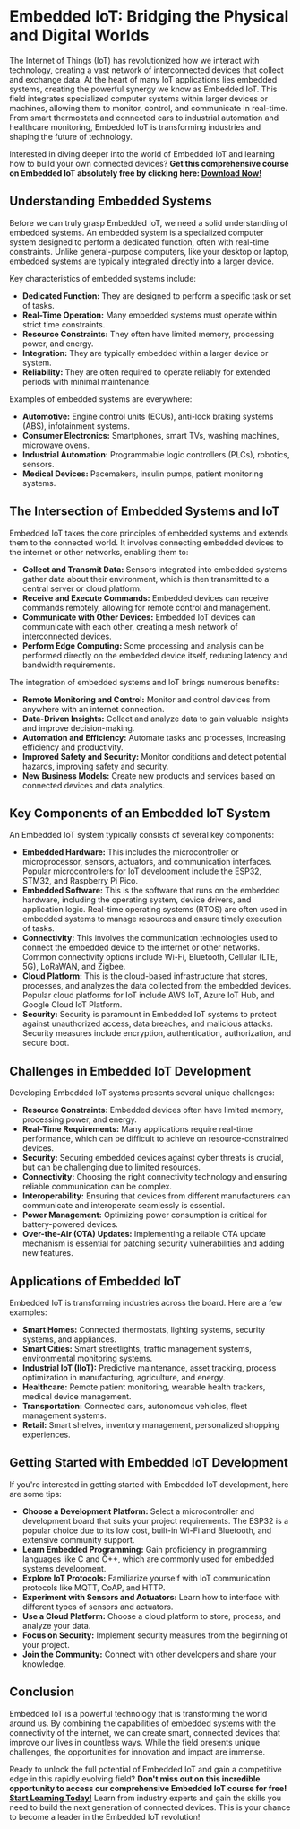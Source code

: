 # Embedded IoT: Bridging the Physical and Digital Worlds

The Internet of Things (IoT) has revolutionized how we interact with technology, creating a vast network of interconnected devices that collect and exchange data.  At the heart of many IoT applications lies embedded systems, creating the powerful synergy we know as Embedded IoT. This field integrates specialized computer systems within larger devices or machines, allowing them to monitor, control, and communicate in real-time. From smart thermostats and connected cars to industrial automation and healthcare monitoring, Embedded IoT is transforming industries and shaping the future of technology.

Interested in diving deeper into the world of Embedded IoT and learning how to build your own connected devices?  **Get this comprehensive course on Embedded IoT absolutely free by clicking here: [Download Now!](https://udemywork.com/embedded-iot)**

## Understanding Embedded Systems

Before we can truly grasp Embedded IoT, we need a solid understanding of embedded systems. An embedded system is a specialized computer system designed to perform a dedicated function, often with real-time constraints. Unlike general-purpose computers, like your desktop or laptop, embedded systems are typically integrated directly into a larger device.

Key characteristics of embedded systems include:

*   **Dedicated Function:** They are designed to perform a specific task or set of tasks.
*   **Real-Time Operation:** Many embedded systems must operate within strict time constraints.
*   **Resource Constraints:** They often have limited memory, processing power, and energy.
*   **Integration:** They are typically embedded within a larger device or system.
*   **Reliability:** They are often required to operate reliably for extended periods with minimal maintenance.

Examples of embedded systems are everywhere:

*   **Automotive:** Engine control units (ECUs), anti-lock braking systems (ABS), infotainment systems.
*   **Consumer Electronics:** Smartphones, smart TVs, washing machines, microwave ovens.
*   **Industrial Automation:** Programmable logic controllers (PLCs), robotics, sensors.
*   **Medical Devices:** Pacemakers, insulin pumps, patient monitoring systems.

## The Intersection of Embedded Systems and IoT

Embedded IoT takes the core principles of embedded systems and extends them to the connected world. It involves connecting embedded devices to the internet or other networks, enabling them to:

*   **Collect and Transmit Data:** Sensors integrated into embedded systems gather data about their environment, which is then transmitted to a central server or cloud platform.
*   **Receive and Execute Commands:** Embedded devices can receive commands remotely, allowing for remote control and management.
*   **Communicate with Other Devices:**  Embedded IoT devices can communicate with each other, creating a mesh network of interconnected devices.
*   **Perform Edge Computing:** Some processing and analysis can be performed directly on the embedded device itself, reducing latency and bandwidth requirements.

The integration of embedded systems and IoT brings numerous benefits:

*   **Remote Monitoring and Control:** Monitor and control devices from anywhere with an internet connection.
*   **Data-Driven Insights:**  Collect and analyze data to gain valuable insights and improve decision-making.
*   **Automation and Efficiency:** Automate tasks and processes, increasing efficiency and productivity.
*   **Improved Safety and Security:** Monitor conditions and detect potential hazards, improving safety and security.
*   **New Business Models:** Create new products and services based on connected devices and data analytics.

## Key Components of an Embedded IoT System

An Embedded IoT system typically consists of several key components:

*   **Embedded Hardware:** This includes the microcontroller or microprocessor, sensors, actuators, and communication interfaces.  Popular microcontrollers for IoT development include the ESP32, STM32, and Raspberry Pi Pico.
*   **Embedded Software:**  This is the software that runs on the embedded hardware, including the operating system, device drivers, and application logic. Real-time operating systems (RTOS) are often used in embedded systems to manage resources and ensure timely execution of tasks.
*   **Connectivity:**  This involves the communication technologies used to connect the embedded device to the internet or other networks. Common connectivity options include Wi-Fi, Bluetooth, Cellular (LTE, 5G), LoRaWAN, and Zigbee.
*   **Cloud Platform:**  This is the cloud-based infrastructure that stores, processes, and analyzes the data collected from the embedded devices.  Popular cloud platforms for IoT include AWS IoT, Azure IoT Hub, and Google Cloud IoT Platform.
*   **Security:**  Security is paramount in Embedded IoT systems to protect against unauthorized access, data breaches, and malicious attacks.  Security measures include encryption, authentication, authorization, and secure boot.

## Challenges in Embedded IoT Development

Developing Embedded IoT systems presents several unique challenges:

*   **Resource Constraints:** Embedded devices often have limited memory, processing power, and energy.
*   **Real-Time Requirements:** Many applications require real-time performance, which can be difficult to achieve on resource-constrained devices.
*   **Security:** Securing embedded devices against cyber threats is crucial, but can be challenging due to limited resources.
*   **Connectivity:** Choosing the right connectivity technology and ensuring reliable communication can be complex.
*   **Interoperability:** Ensuring that devices from different manufacturers can communicate and interoperate seamlessly is essential.
*   **Power Management:** Optimizing power consumption is critical for battery-powered devices.
*   **Over-the-Air (OTA) Updates:** Implementing a reliable OTA update mechanism is essential for patching security vulnerabilities and adding new features.

## Applications of Embedded IoT

Embedded IoT is transforming industries across the board. Here are a few examples:

*   **Smart Homes:** Connected thermostats, lighting systems, security systems, and appliances.
*   **Smart Cities:** Smart streetlights, traffic management systems, environmental monitoring systems.
*   **Industrial IoT (IIoT):** Predictive maintenance, asset tracking, process optimization in manufacturing, agriculture, and energy.
*   **Healthcare:** Remote patient monitoring, wearable health trackers, medical device management.
*   **Transportation:** Connected cars, autonomous vehicles, fleet management systems.
*   **Retail:** Smart shelves, inventory management, personalized shopping experiences.

## Getting Started with Embedded IoT Development

If you're interested in getting started with Embedded IoT development, here are some tips:

*   **Choose a Development Platform:** Select a microcontroller and development board that suits your project requirements.  The ESP32 is a popular choice due to its low cost, built-in Wi-Fi and Bluetooth, and extensive community support.
*   **Learn Embedded Programming:**  Gain proficiency in programming languages like C and C++, which are commonly used for embedded systems development.
*   **Explore IoT Protocols:** Familiarize yourself with IoT communication protocols like MQTT, CoAP, and HTTP.
*   **Experiment with Sensors and Actuators:**  Learn how to interface with different types of sensors and actuators.
*   **Use a Cloud Platform:**  Choose a cloud platform to store, process, and analyze your data.
*   **Focus on Security:**  Implement security measures from the beginning of your project.
*   **Join the Community:**  Connect with other developers and share your knowledge.

## Conclusion

Embedded IoT is a powerful technology that is transforming the world around us. By combining the capabilities of embedded systems with the connectivity of the internet, we can create smart, connected devices that improve our lives in countless ways.  While the field presents unique challenges, the opportunities for innovation and impact are immense.

Ready to unlock the full potential of Embedded IoT and gain a competitive edge in this rapidly evolving field?  **Don't miss out on this incredible opportunity to access our comprehensive Embedded IoT course for free! [Start Learning Today!](https://udemywork.com/embedded-iot)** Learn from industry experts and gain the skills you need to build the next generation of connected devices. This is your chance to become a leader in the Embedded IoT revolution!
